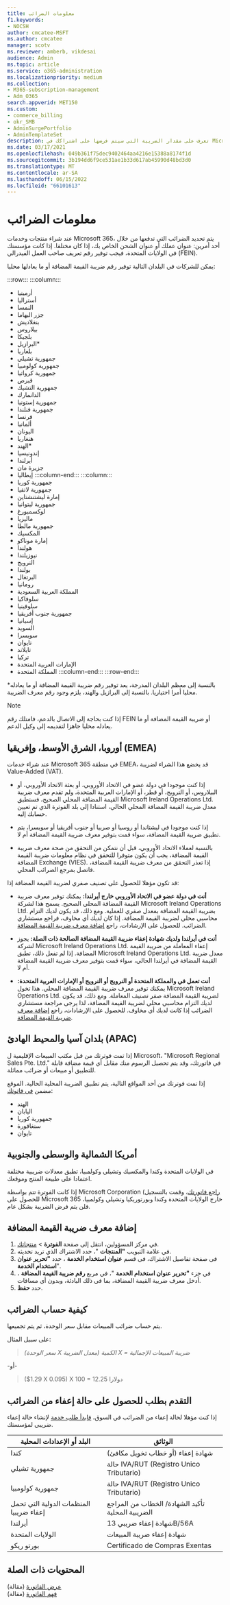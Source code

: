 ```yaml
---
title: معلومات الضرائب
f1.keywords:
- NOCSH
author: cmcatee-MSFT
ms.author: cmcatee
manager: scotv
ms.reviewer: amberb, vikdesai
audience: Admin
ms.topic: article
ms.service: o365-administration
ms.localizationpriority: medium
ms.collection:
- M365-subscription-management
- Adm_O365
search.appverid: MET150
ms.custom:
- commerce_billing
- okr_SMB
- AdminSurgePortfolio
- AdminTemplateSet
description: تعرف على مقدار الضريبة التي سيتم فرضها على اشتراكك في Microsoft 365 للأعمال في مناطق مختلفة.
ms.date: 03/17/2021
ms.openlocfilehash: 049b361f75dec9402464aa4216e15388a8174f1d
ms.sourcegitcommit: 3b194dd6f9ce531ae1b33d617ab45990d48bd3d0
ms.translationtype: MT
ms.contentlocale: ar-SA
ms.lasthandoff: 06/15/2022
ms.locfileid: "66101613"
---
```

# <a name="tax-information"></a>معلومات الضرائب

عند شراء منتجات وخدمات Microsoft 365، يتم تحديد الضرائب التي تدفعها من خلال أحد أمرين: عنوان عملك أو عنوان الشحن الخاص بك، إذا كان مختلفا. إذا كانت مؤسستك في الولايات المتحدة، فيجب توفير رقم تعريف صاحب العمل الفيدرالي (FEIN).

يمكن للشركات في البلدان التالية توفير رقم ضريبة القيمة المضافة أو ما يعادلها محليا:

:::row:::
    :::column:::

- أرمينيا
- أستراليا
- النمسا
- جزر البهاما
- بنغلاديش
- بيلاروس
- بلجيكا
- البرازيل*
- بلغاريا
- جمهورية تشيلي
- جمهورية كولومبيا
- جمهورية كرواتيا
- قبرص
- جمهورية التشيك
- الدانمارك
- جمهورية إستونيا
- جمهورية فنلندا
- فرنسا
- ألمانيا
- اليونان
- هنغاريا
- الهند*
- إندونيسيا
- أيرلندا
- جزيرة مان
- إيطاليا
    :::column-end:::
    :::column:::
- جمهورية كوريا
- جمهورية لاتفيا
- إمارة ليشتنشتاين
- جمهورية ليتوانيا
- لوكسمبورغ
- ماليزيا
- جمهورية مالطا
- المكسيك
- إمارة موناكو
- هولندا
- نيوزيلندا
- النرويج
- بولندا
- البرتغال
- رومانيا
- المملكة العربية السعودية
- سلوفاكيا
- سلوفينيا
- جمهورية جنوب أفريقيا
- إسبانيا
- السويد
- سويسرا
- تايوان
- تايلاند
- تركيا
- الإمارات العربية المتحدة
- المملكة المتحدة
    :::column-end:::
:::row-end:::

*بالنسبة إلى معظم البلدان المدرجة، يعد توفير رقم ضريبة القيمة المضافة أو ما يعادله محليا أمرا اختياريا. بالنسبة إلى البرازيل والهند، يلزم وجود رقم معرف الضريبة.

> [!Note]
> إذا كنت بحاجة إلى الاتصال بالدعم، فامتلك رقم FEIN أو ضريبة القيمة المضافة أو ما يعادله محليا جاهزا لتقديمه إلى وكيل الدعم.

## <a name="europe-the-middle-east-and-africa-emea"></a>أوروبا، الشرق الأوسط، وإفريقيا (EMEA)

عند شراء خدمات Microsoft 365 في منطقة EMEA، قد يخضع هذا الشراء لضريبة Value-Added (VAT).
  
- إذا كنت موجودا في دولة عضو في الاتحاد الأوروبي، أو بعثة الاتحاد الأوروبي، أو البيلاروس، أو النرويج، أو قطر، أو الإمارات العربية المتحدة، ولم تقدم معرف ضريبة القيمة المضافة المحلي الصحيح، فستطبق Microsoft Ireland Operations Ltd. معدل ضريبة القيمة المضافة المحلي الحالي، استنادا إلى بلد الفوترة الذي تم تعيين حسابك إليه.

- إذا كنت موجودا في ليشتاندا أو روسيا أو صربيا أو جنوب أفريقيا أو سويسرا، يتم تطبيق ضريبة القيمة المضافة، سواء قمت بتوفير معرف ضريبة القيمة المضافة أم لا.

- بالنسبة لعملاء الاتحاد الأوروبي، قبل أن نتمكن من التحقق من صحة معرف ضريبة القيمة المضافة، يجب أن يكون متوفرا للتحقق في نظام معلومات ضريبة القيمة المضافة Exchange (VIES). إذا تعذر التحقق من معرف ضريبة القيمة المضافة، فاتصل بمرجع الضرائب المحلي.

قد تكون مؤهلا للحصول على تصنيف صفري لضريبة القيمة المضافة إذا:
  
- **أنت في دولة عضو في الاتحاد الأوروبي خارج أيرلندا:** يمكنك توفير معرف ضريبة القيمة المضافة المحلي الصحيح. يسمح هذا لشركة Microsoft Ireland Operations Ltd. بضريبة القيمة المضافة بمعدل صفري للعملية. ومع ذلك، قد يكون لديك التزام محاسبي محلي لضريبة القيمة المضافة. إذا كان لديك أي مخاوف، فراجع مستشاري الضرائب. للحصول على الإرشادات، راجع [إضافة معرف ضريبة القيمة المضافة](#add-your-vat-id).

- **أنت في أيرلندا ولديك شهادة إعفاء ضريبة القيمة المضافة الصالحة ذات الصلة:** يجوز لشركة Microsoft Ireland Operations Ltd. إعفاء المعاملة من ضريبة القيمة المضافة. إذا لم تفعل ذلك، تطبق Microsoft Ireland Operations Ltd. معدل ضريبة القيمة المضافة في أيرلندا الحالي، سواء قمت بتوفير معرف ضريبة القيمة المضافة أم لا.

- **أنت تعمل في والمملكة المتحدة أو النرويج أو النرويج أو الإمارات العربية المتحدة:** يمكنك توفير معرف ضريبة القيمة المضافة المحلي. هذا تخول Microsoft Ireland Operations Ltd. لضريبة القيمة المضافة صفر تصنيف المعاملة. ومع ذلك، قد يكون لديك التزام محاسبي محلي لضريبة القيمة المضافة، لذا يرجى مراجعة مستشاري الضرائب إذا كانت لديك أي مخاوف. للحصول على الإرشادات، راجع [إضافة معرف ضريبة القيمة المضافة](#add-your-vat-id).

## <a name="asia-pacific-countries-apac"></a>بلدان آسيا والمحيط الهادئ (APAC)

إذا تمت فوترتك من قبل مكتب المبيعات الإقليمية ل Microsoft، "Microsoft Regional Sales Pte. Ltd." في فاتورتك، وقد يتم تحصيل الرسوم منك مقابل أي قيمة مضافة قابلة للتطبيق أو مبيعات أو ضرائب مماثلة.
  
إذا تمت فوترتك من أحد المواقع التالية، يتم تطبيق الضريبة المحلية الحالية. الموقع مضمن [في فاتوتك](view-your-bill-or-invoice.md):
  
- الهند
- اليابان
- جمهورية كوريا
- سنغافورة
- تايوان

## <a name="north-central-and-south-america"></a>أمريكا الشمالية والوسطى والجنوبية

في الولايات المتحدة وكندا والمكسيك وتشيلي وكولمبيا، تطبق معدلات ضريبية مختلفة اعتمادا على طبيعة المنتج وموقعك.
  
إذا كانت الفوترة تتم بواسطة Microsoft Corporation ([راجع فاتورتك](view-your-bill-or-invoice.md)، وقمت بالتسجيل للحصول على Microsoft 365 خارج الولايات المتحدة وكندا وبورتوريكيا وتشيلي وكولمبيا، فلن يتم فرض الضريبة بشكل عام.

## <a name="add-your-vat-id"></a>إضافة معرف ضريبة القيمة المضافة

1. في مركز المسؤولين، انتقل إلى صفحة **الفوترة** \> <a href="https://go.microsoft.com/fwlink/p/?linkid=842054" target="_blank">منتجاتك</a>.
2. في علامة التبويب **"المنتجات** "، حدد الاشتراك الذي تريد تحديثه.
3. في صفحة تفاصيل الاشتراك، في قسم **عنوان استخدام الخدمة** ، حدد **"تحرير عنوان استخدام الخدمة**".
4. في جزء **"تحرير عنوان استخدام الخدمة** "، في مربع **رقم ضريبة القيمة المضافة** ، أدخل معرف ضريبة القيمة المضافة، بما في ذلك البادئة، وبدون أي مسافات.
5. حدد **حفظ**.

## <a name="how-taxes-are-calculated"></a>كيفية حساب الضرائب

يتم حساب ضرائب المبيعات مقابل سعر الوحدة، ثم يتم تجميعها.

على سبيل المثال:

>*(سعر الوحدة X معدل الضريبة) الكمية X = ضريبة المبيعات الإجمالية*

-أو-

>($1.29 X 0.095) X 100 = 12.25 دولارا

## <a name="apply-for-tax-exempt-status"></a>التقدم بطلب للحصول على حالة إعفاء من الضرائب

إذا كنت مؤهلا لحالة إعفاء من الضرائب في السوق، [فابدأ طلب خدمة](../../admin/get-help-support.md) لإنشاء حالة إعفاء ضريبي لمؤسستك.

|البلد أو الإعدادات المحلية | الوثائق |
|------------------|----------------|
| كندا | شهادة إعفاء (أو خطاب تخويل مكافئ) |
| جمهورية تشيلي | حالة IVA/RUT (Registro Unico Tributario) |
| جمهورية كولومبيا | حالة IVA/RUT (Registro Unico Tributario) |
| المنظمات الدولية التي تحمل إعفاء ضريبيا | تأكيد الشهادة/ الخطاب من المراجع الضريبية المحلية |
| أيرلندا | شهادة إعفاء ضريبي 13B/56A|
| الولايات المتحدة | شهادة إعفاء ضريبة المبيعات |
| بورتو ريكو | Certificado de Compras Exentas |
  
## <a name="related-content"></a>المحتويات ذات الصلة
  
[عرض الفاتورة](view-your-bill-or-invoice.md) (مقالة)\
[فهم الفاتورة](understand-your-invoice.md) (مقالة)
